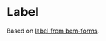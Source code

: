 # Label

Based on [label from bem-forms](https://github.com/bem-incubator/bem-forms/tree/master/common.blocks/label).
